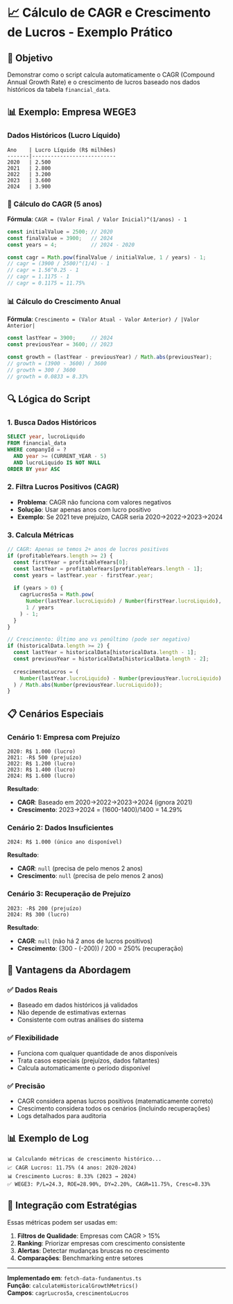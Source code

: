 # 📈 Cálculo de CAGR e Crescimento de Lucros - Exemplo Prático

## 🎯 Objetivo

Demonstrar como o script calcula automaticamente o CAGR (Compound Annual Growth Rate) e o crescimento de lucros baseado nos dados históricos da tabela `financial_data`.

## 📊 Exemplo: Empresa WEGE3

### Dados Históricos (Lucro Líquido)
```
Ano    | Lucro Líquido (R$ milhões)
-------|---------------------------
2020   | 2.500
2021   | 2.800
2022   | 3.200
2023   | 3.600
2024   | 3.900
```

### 🧮 Cálculo do CAGR (5 anos)

**Fórmula**: `CAGR = (Valor Final / Valor Inicial)^(1/anos) - 1`

```javascript
const initialValue = 2500; // 2020
const finalValue = 3900;   // 2024
const years = 4;           // 2024 - 2020

const cagr = Math.pow(finalValue / initialValue, 1 / years) - 1;
// cagr = (3900 / 2500)^(1/4) - 1
// cagr = 1.56^0.25 - 1
// cagr = 1.1175 - 1
// cagr = 0.1175 = 11.75%
```

### 📊 Cálculo do Crescimento Anual

**Fórmula**: `Crescimento = (Valor Atual - Valor Anterior) / |Valor Anterior|`

```javascript
const lastYear = 3900;     // 2024
const previousYear = 3600; // 2023

const growth = (lastYear - previousYear) / Math.abs(previousYear);
// growth = (3900 - 3600) / 3600
// growth = 300 / 3600
// growth = 0.0833 = 8.33%
```

## 🔍 Lógica do Script

### 1. Busca Dados Históricos
```sql
SELECT year, lucroLiquido 
FROM financial_data 
WHERE companyId = ? 
  AND year >= (CURRENT_YEAR - 5)
  AND lucroLiquido IS NOT NULL
ORDER BY year ASC
```

### 2. Filtra Lucros Positivos (CAGR)
- **Problema**: CAGR não funciona com valores negativos
- **Solução**: Usar apenas anos com lucro positivo
- **Exemplo**: Se 2021 teve prejuízo, CAGR seria 2020→2022→2023→2024

### 3. Calcula Métricas
```javascript
// CAGR: Apenas se temos 2+ anos de lucros positivos
if (profitableYears.length >= 2) {
  const firstYear = profitableYears[0];
  const lastYear = profitableYears[profitableYears.length - 1];
  const years = lastYear.year - firstYear.year;
  
  if (years > 0) {
    cagrLucros5a = Math.pow(
      Number(lastYear.lucroLiquido) / Number(firstYear.lucroLiquido), 
      1 / years
    ) - 1;
  }
}

// Crescimento: Último ano vs penúltimo (pode ser negativo)
if (historicalData.length >= 2) {
  const lastYear = historicalData[historicalData.length - 1];
  const previousYear = historicalData[historicalData.length - 2];
  
  crescimentoLucros = (
    Number(lastYear.lucroLiquido) - Number(previousYear.lucroLiquido)
  ) / Math.abs(Number(previousYear.lucroLiquido));
}
```

## 📋 Cenários Especiais

### Cenário 1: Empresa com Prejuízo
```
2020: R$ 1.000 (lucro)
2021: -R$ 500 (prejuízo)
2022: R$ 1.200 (lucro)
2023: R$ 1.400 (lucro)
2024: R$ 1.600 (lucro)
```

**Resultado**:
- **CAGR**: Baseado em 2020→2022→2023→2024 (ignora 2021)
- **Crescimento**: 2023→2024 = (1600-1400)/1400 = 14.29%

### Cenário 2: Dados Insuficientes
```
2024: R$ 1.000 (único ano disponível)
```

**Resultado**:
- **CAGR**: `null` (precisa de pelo menos 2 anos)
- **Crescimento**: `null` (precisa de pelo menos 2 anos)

### Cenário 3: Recuperação de Prejuízo
```
2023: -R$ 200 (prejuízo)
2024: R$ 300 (lucro)
```

**Resultado**:
- **CAGR**: `null` (não há 2 anos de lucros positivos)
- **Crescimento**: (300 - (-200)) / 200 = 250% (recuperação)

## 🎯 Vantagens da Abordagem

### ✅ **Dados Reais**
- Baseado em dados históricos já validados
- Não depende de estimativas externas
- Consistente com outras análises do sistema

### ✅ **Flexibilidade**
- Funciona com qualquer quantidade de anos disponíveis
- Trata casos especiais (prejuízos, dados faltantes)
- Calcula automaticamente o período disponível

### ✅ **Precisão**
- CAGR considera apenas lucros positivos (matematicamente correto)
- Crescimento considera todos os cenários (incluindo recuperações)
- Logs detalhados para auditoria

## 📊 Exemplo de Log

```
📊 Calculando métricas de crescimento histórico...
📈 CAGR Lucros: 11.75% (4 anos: 2020-2024)
📊 Crescimento Lucros: 8.33% (2023 → 2024)
✅ WEGE3: P/L=24.3, ROE=28.90%, DY=2.20%, CAGR=11.75%, Cresc=8.33%
```

## 🔮 Integração com Estratégias

Essas métricas podem ser usadas em:

1. **Filtros de Qualidade**: Empresas com CAGR > 15%
2. **Ranking**: Priorizar empresas com crescimento consistente
3. **Alertas**: Detectar mudanças bruscas no crescimento
4. **Comparações**: Benchmarking entre setores

---

**Implementado em**: `fetch-data-fundamentus.ts`  
**Função**: `calculateHistoricalGrowthMetrics()`  
**Campos**: `cagrLucros5a`, `crescimentoLucros`
